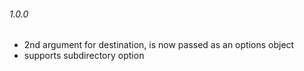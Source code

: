 ###### 1.0.0
* 2nd argument for destination, is now passed as an options object
* supports subdirectory option

